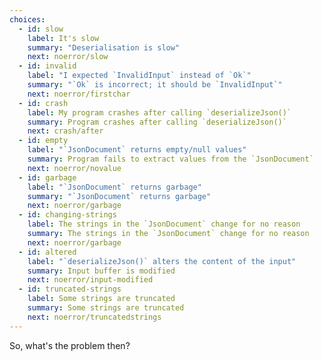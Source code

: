 ```yaml
---
choices:
  - id: slow
    label: It's slow
    summary: "Deserialisation is slow"
    next: noerror/slow
  - id: invalid
    label: "I expected `InvalidInput` instead of `Ok`"
    summary: "`Ok` is incorrect; it should be `InvalidInput`"
    next: noerror/firstchar
  - id: crash
    label: My program crashes after calling `deserializeJson()`
    summary: Program crashes after calling `deserializeJson()`
    next: crash/after
  - id: empty
    label: "`JsonDocument` returns empty/null values"
    summary: Program fails to extract values from the `JsonDocument`
    next: noerror/novalue
  - id: garbage
    label: "`JsonDocument` returns garbage"
    summary: "`JsonDocument` returns garbage"
    next: noerror/garbage
  - id: changing-strings
    label: The strings in the `JsonDocument` change for no reason
    summary: The strings in the `JsonDocument` change for no reason
    next: noerror/garbage
  - id: altered
    label: "`deserializeJson()` alters the content of the input"
    summary: Input buffer is modified
    next: noerror/input-modified
  - id: truncated-strings
    label: Some strings are truncated
    summary: Some strings are truncated
    next: noerror/truncatedstrings
---
```


So, what's the problem then?